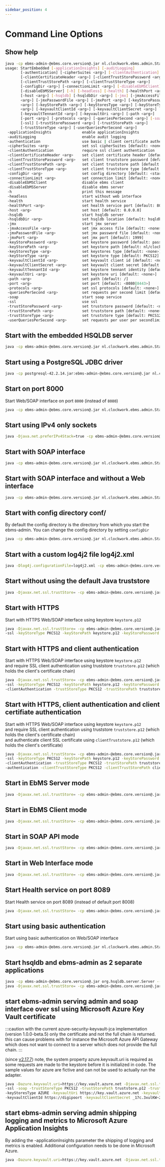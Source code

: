 ```yaml
---
sidebar_position: 4
---
```


# Command Line Options

## Show help

```sh
java -cp ebms-admin-@ebms.core.version@.jar nl.clockwork.ebms.admin.StartEmbedded -h
usage: StartEmbedded [-applicationInsights] [-auditLogging]
       [-authentication] [-cipherSuites <arg>] [-clientAuthentication]
       [-clientCertificateHeader <arg>] [-clientTrustStorePassword <arg>]
       [-clientTrustStorePath <arg>] [-clientTrustStoreType <arg>]
       [-configDir <arg>] [-connectionLimit <arg>] [-disableEbMSClient]
       [-disableEbMSServer] [-h] [-headless] [-health] [-healthPort <arg>]
       [-host <arg>] [-hsqldb] [-hsqldbDir <arg>] [-jmx] [-jmxAccessFile
       <arg>] [-jmxPasswordFile <arg>] [-jmxPort <arg>] [-keyStorePassword
       <arg>] [-keyStorePath <arg>] [-keyStoresType <arg>] [-keyStoreType
       <arg>] [-keyvaultClientId <arg>] [-keyvaultClientSecret <arg>]
       [-keyvaultTennantId <arg>] [-keyvaultUri <arg>] [-path <arg>]
       [-port <arg>] [-protocols <arg>] [-queriesPerSecond <arg>] [-soap]
       [-ssl] [-trustStorePassword <arg>] [-trustStorePath <arg>]
       [-trustStoreType <arg>] [-userQueriesPerSecond <arg>]
 -applicationInsights              enable applicationInsights
 -auditLogging                     enable audit logging
 -authentication                   use basic | client certificate authentication
 -cipherSuites <arg>               set ssl cipherSuites [default: <none>]
 -clientAuthentication             require ssl client authentication
 -clientCertificateHeader <arg>    set client certificate header [default: <none>]
 -clientTrustStorePassword <arg>   set client truststore password [default: <none>]
 -clientTrustStorePath <arg>       set client truststore path [default: <none>]
 -clientTrustStoreType <arg>       set client truststore type [default: PKCS12]
 -configDir <arg>                  set config directory [default: <startup_directory>]
 -connectionLimit <arg>            set connection limit [default: <none>]
 -disableEbMSClient                disable ebms client
 -disableEbMSServer                disable ebms server
 -h                                print this message
 -headless                         start without web interface
 -health                           start health service
 -healthPort <arg>                 set health service port [default: 8008]
 -host <arg>                       set host [default: 0.0.0.0]
 -hsqldb                           start hsqldb server
 -hsqldbDir <arg>                  set hsqldb location [default: hsqldb]
 -jmx                              start jmx server
 -jmxAccessFile <arg>              set jmx access file [default: <none>]
 -jmxPasswordFile <arg>            set jmx password file [default: <none>]
 -jmxPort <arg>                    set jmx port [default: 1999]
 -keyStorePassword <arg>           set keystore password [default: password]
 -keyStorePath <arg>               set keystore path [default: nl/clockwork/ebms/keystore.p12]
 -keyStoresType <arg>              set keystores type [default: <none>]
 -keyStoreType <arg>               set keystore type [default: PKCS12]
 -keyvaultClientId <arg>           set keyvault client id [default: <none>]
 -keyvaultClientSecret <arg>       set keyvault client secret [default: <none>]
 -keyvaultTennantId <arg>          set keystore tennant identity [default: <none>]
 -keyvaultUri <arg>                set keystore uri [default: <none>]
 -path <arg>                       set path [default: /]
 -port <arg>                       set port [default: <8080|8443>]
 -protocols <arg>                  set ssl protocols [default: <none>]
 -queriesPerSecond <arg>           set requests per second limit [default: <none>]
 -soap                             start soap service
 -ssl                              use ssl
 -trustStorePassword <arg>         set truststore password [default: <none>]
 -trustStorePath <arg>             set truststore path [default: <none>]
 -trustStoreType <arg>             set truststore type [default: PKCS12]
 -userQueriesPerSecond <arg>       set requests per user per secondlimit [default: <none>]
```

## Start with the embedded HSQLDB server

```sh
java -cp ebms-admin-@ebms.core.version@.jar nl.clockwork.ebms.admin.StartEmbedded -hsqldb
```

## Start using a PostgreSQL JDBC driver

```sh
java -cp postgresql-42.2.14.jar:ebms-admin-@ebms.core.version@.jar nl.clockwork.ebms.admin.StartEmbedded
```

## Start on port 8000

Start Web/SOAP interface on port `8000` (instead of `8080`)

```sh
java -cp ebms-admin-@ebms.core.version@.jar nl.clockwork.ebms.admin.StartEmbedded -port 8000
```

## Start using IPv4 only sockets

```sh
java -Djava.net.preferIPv4Stack=true -cp ebms-admin-@ebms.core.version@.jar nl.clockwork.ebms.admin.StartEmbedded
```

## Start with SOAP interface

```sh
java -cp ebms-admin-@ebms.core.version@.jar nl.clockwork.ebms.admin.StartEmbedded -soap
```

## Start with SOAP interface and without a Web interface

```sh
java -cp ebms-admin-@ebms.core.version@.jar nl.clockwork.ebms.admin.StartEmbedded -soap -headless
```

## Start with config directory conf/

By default the config directory is the directory from which you start the ebms-admin. You can change the config directory by setting `configDir`

```sh
java -cp ebms-admin-@ebms.core.version@.jar nl.clockwork.ebms.admin.StartEmbedded -configDir conf/
```

## Start with a custom log4j2 file log4j2.xml

```sh
java -Dlog4j.configurationFile=log4j2.xml -cp ebms-admin-@ebms.core.version@.jar nl.clockwork.ebms.admin.StartEmbedded
```

## Start without using the default Java truststore

```sh
java -Djavax.net.ssl.trustStore= -cp ebms-admin-@ebms.core.version@.jar nl.clockwork.ebms.admin.StartEmbedded
```

## Start with HTTPS

Start with HTTPS Web/SOAP interface using keystore `keystore.p12`

```sh
java -Djavax.net.ssl.trustStore= -cp ebms-admin-@ebms.core.version@.jar nl.clockwork.ebms.admin.StartEmbedded \
-ssl -keyStoreType PKCS12 -keyStorePath keystore.p12 -keyStorePassword password
```

## Start with HTTPS and client authentication

Start with HTTPS Web/SOAP interface using keystore `keystore.p12`  
and require SSL client authentication using truststore `truststore.p12` (which holds the client's certificate chain)

```sh
java -Djavax.net.ssl.trustStore= -cp ebms-admin-@ebms.core.version@.jar nl.clockwork.ebms.admin.StartEmbedded \
-ssl -keyStoreType PKCS12 -keyStorePath keystore.p12 -keyStorePassword password \
-clientAuthentication -trustStoreType PKCS12 -trustStorePath truststore.p12 -trustStorePassword password
```

## Start with HTTPS, client authentication and client certifiate authentication

Start with HTTPS Web/SOAP interface using keystore `keystore.p12`  
and require SSL client authentication using truststore `truststore.p12` (which holds the client's certificate chain)  
and authenticate client SSL certificate using `clientTruststore.p12` (which holds the client's certificate)

```sh
java -Djavax.net.ssl.trustStore= -cp ebms-admin-@ebms.core.version@.jar nl.clockwork.ebms.admin.StartEmbedded \
-ssl -keyStoreType PKCS12 -keyStorePath keystore.p12 -keyStorePassword password \
-clientAuthentication -trustStoreType PKCS12 -trustStorePath truststore.p12 -trustStorePassword password \
-authentication -clientTrustStoreType PKCS12 -clientTrustStorePath clientTruststore.p12 -clientTrustStorePassword password
```

## Start in EbMS Server mode

```sh
java -Djavax.net.ssl.trustStore= -cp ebms-admin-@ebms.core.version@.jar nl.clockwork.ebms.admin.StartEmbedded -headless -disableEbMSClient
```

## Start in EbMS Client mode

```sh
java -Djavax.net.ssl.trustStore= -cp ebms-admin-@ebms.core.version@.jar nl.clockwork.ebms.admin.StartEmbedded -headless -disableEbMSServer
```

## Start in SOAP API mode

```sh
java -Djavax.net.ssl.trustStore= -cp ebms-admin-@ebms.core.version@.jar nl.clockwork.ebms.admin.StartEmbedded -soap -headless -disableEbMSServer -disableEbMSClient
```

## Start in Web Interface mode

```sh
java -Djavax.net.ssl.trustStore= -cp ebms-admin-@ebms.core.version@.jar nl.clockwork.ebms.admin.StartEmbedded -disableEbMSServer -disableEbMSClient
```

## Start Health service on port 8089

Start Health service on port 8089 (instead of default port 8008)

```sh
java -Djavax.net.ssl.trustStore= -cp ebms-admin-@ebms.core.version@.jar nl.clockwork.ebms.admin.StartEmbedded -health -healthPort 8089
```

## Start using basic authentication

Start using basic authentication on Web/SOAP interface

```sh
java -cp ebms-admin-@ebms.core.version@.jar nl.clockwork.ebms.admin.StartEmbedded -authentication
```

## Start hsqldb and ebms-admin as 2 separate applications

```sh
java -cp ebms-admin-@ebms.core.version@.jar org.hsqldb.server.Server --database.0 file:hsqldb/ebms --dbname.0 ebms -port 9001
java -Djavax.net.ssl.trustStore= -cp ebms-admin-@ebms.core.version@.jar nl.clockwork.ebms.admin.StartEmbedded -soap
```

## start ebms-admin serving admin and soap interface over ssl using Microsoft Azure Key Vault certificate

:::caution
with the current azure-security-keyvault-jca implementation (version 1.0.0-beta.5) only the certificate and not the full chain is returned.
this can cause problems with for instance the Microsoft Azure API Gateway which does not want to connect to a server which does not provide the full chain.
:::

(since [v2.17.7](release#ebms-admin-2177jar))
note, the system property azure.keyvault.uri is required as some requests are made to the keystore before it is initialized in code.
The sample values for azure are fictive and can not be used to actually run the adapter.

```sh
java -Dazure.keyvault.uri=https://key.vault.azure.net -Djavax.net.ssl.trustStore= -cp ebms-admin-@ebms.core.version@.jar nl.clockwork.ebms.admin.StartEmbedded \
-ssl -soap -trustStoreType PKCS12 -trustStorePath truststore.p12 -trustStorePassword password \
-keyStoresType AZURE -keyvaultUri https://key.vault.azure.net -keyvaultTennantId f487d075-71f0-486a-beab-7e8d3f873be5 \
-keyvaultClientId https://digipoort -keyvaultClientSecret _17c.3xulKW~2crwjVTFRT8n-5LKo44uF5
```

## start ebms-admin serving admin shipping logging and metrics to Microsoft Azure Application Insights

By adding the -applicationInsights parameter the shipping of logging and metrics is enabled. Additional configuration needs to be done in Microsoft Azure.

```sh
java -Dazure.keyvault.uri=https://key.vault.azure.net -Djavax.net.ssl.trustStore= -cp ebms-admin-@ebms.core.version@.jar nl.clockwork.ebms.admin.StartEmbedded -soap -applicationInsights
```